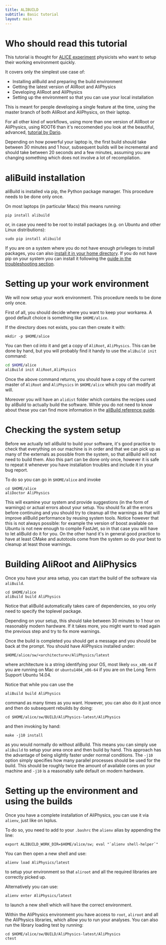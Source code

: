 ```yaml
---
title: ALIBUILD
subtitle: Basic tutorial
layout: main
---
```


# Who should read this tutorial

This tutorial is thought for [ALICE experiment](http://cern.ch/alice)
physicists who want to setup their working environment quickly.

It covers only the simplest use case of:

  - Installing aliBuild and preparing the build environment
  - Getting the latest version of AliRoot and AliPhysics
  - Developing AliRoot and AliPhysics
  - Setting up the environment so that you can use your local installation

This is meant for people developing a single feature at the time, using
the master branch of both AliRoot and AliPhysics, on their laptop.

For all other kind of workflows, using more than one
version of AliRoot or AliPhysics, using ROOT6 than it's
reccomended you look at the beautiful, advanced, [tutorial by
Dario](https://dberzano.github.io/alice/alibuild).

Depending on how powerful your laptop is, the first build should take
between 30 minutes and 1 hour, subsequent builds will be incremental
and should take between 20 seconds and a few minutes, assuming you are
changing something which does not involve a lot of recompilation.

# aliBuild installation

aliBuild is installed via pip, the Python package manager. This procedure
needs to be done only once.

On most laptops (in particular Macs) this means running:

    pip install alibuild

or, in case you need to be root to install packages (e.g. on Ubuntu and
other Linux distributions):

    sudo pip install alibuild

If you are on a system where you do not have enough privileges to install
packages, you can also [install it in your home
directory](troubleshooting.html#i-do-not-have-privileges-and-i-cannot-install-via-pip).
If you do not have pip on your system you can install it following the [guide
in the troubleshooting
section](troubleshooting.html#what-is-pip--how-do-i-install-it).

# Setting up your work environment

We will now setup your work environment. This procedure needs to be done
only once.

First of all, you should decide where you want to keep your workarea. A good
default choice is something like `$HOME/alice`.

If the directory does not exists, you can then create it with:

    mkdir -p $HOME/alice

You can then cd into it and get a copy of `AliRoot`, `AliPhysics`. This
can be done by hand, but you will probably find it handy to use the
`aliBuild init` command:

```bash
cd $HOME/alice
aliBuild init AliRoot,AliPhysics
```

Once the above command returns, you should have a copy of the current
master of `AliRoot` and `AliPhysics` in `$HOME/alice` which you can
modify at will.

Moreover you will have an `alidist` folder which contains the recipes
used by aliBuild to actually build the software. While you do not need
to know about these you can find more information in the [aliBuild
reference guide](reference.html).

# Checking the system setup

Before we actually tell aliBuild to build your software, it's good
practice to check that everything on our machine is in order and that
we can pick up as many of the externals as possible from the system,
so that aliBuild will not need to build them. Also this part can be
done only once, however it is safe to repeat it whenever you have
installation troubles and include it in your bug report.

To do so you can go in `$HOME/alice` and invoke

    cd $HOME/alice
    aliDoctor AliPhysics

This will examine your system and provide suggestions (in the form of
warnings) or actual errors about your setup. You should fix all the
errors before continuing and you should try to cleanup all the warnings
as that will improve aliBuild performance by reusing system tools.
Notice however that this is not always possible: for example the version
of boost available on Ubuntu is not new enough to compile FastJet, so in
that case you will have to let aliBuild do it for you. On the other hand
it's in general good practice to have at least CMake and autotools come
from the system so do your best to cleanup at least those warnings.

# Building AliRoot and AliPhysics

Once you have your area setup, you can start the build of the software via
`aliBuild`.

    cd $HOME/alice
    aliBuild build AliPhysics

Notice that aliBuild automatically takes care of dependencies, so you
only need to specify the toplevel package.

Depending on your setup, this should take between 30 minutes to 1 hour
on reasonably modern hardware. If it takes more, you might want to read
again the previous step and try to fix more warnings.

Once the build is completed you should get a message and you should be back
at the prompt. You should have AliPhysics installed under:

    $HOME/alice/sw/<architecture>/AliPhysics/latest

where architecture is a string identifying your OS, most likely
`osx_x86-64` if you are running on Mac or `ubuntu1404_x86-64` if you are
on the Long Term Support Ubuntu 14.04.

Notice that while you can use the

    aliBuild build AliPhysics

command as many times as you want. However, you can also do it just once
and then do subsequent rebuilds by doing:

    cd $HOME/alice/sw/BUILD/AliPhysics-latest/AliPhysics

and then invoking by hand:

    make -j10 install

as you would normally do without aliBuild. This means you can simply use
`aliBuild` to setup your area once and then build by hand. This approach
has the advantage of being slightly faster under normal conditions. The
`-j10` option simply specifies how many parallel processes should be
used for the build. This should be roughly twice the amount of available
cores on your machine and `-j10` is a reasonably safe default on modern
hardware.

# Setting up the environment and using the builds

Once you have a complete installation of AliPhysics, you can use it via
`alienv`, just like on lxplus.

To do so, you need to add to your `.bashrc` the `alienv` alias by
appending the line:

    export ALIBUILD_WORK_DIR=$HOME/alice/sw; eval "`alienv shell-helper`"

You can then open a new shell and use:

    alienv load AliPhysics/latest

to setup your environment so that `aliroot` and all the required
libraries are correctly picked up.

Alternatively you can use:

    alienv enter AliPhysics/latest

to launch a new shell which will have the correct environment.

Within the AliPhysics environment you have access to `root`, `aliroot` and all
the AliPhysics libraries, which allow you to run your analyses. You can also run
the library loading test by running:

    cd $HOME/alice/sw/BUILD/AliPhysics-latest/AliPhysics
    ctest
